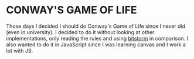 # CONWAY'S GAME OF LIFE

Those days I decided I should do Conway's Game of Life since I never did (even in university).
I decided to do it without looking at other implementations, only reading the rules and using [bitstorm](https://bitstorm.org/gameoflife/) in comparison.
I also wanted to do it in JavaScript since I was learning canvas and I work a lot with JS.
